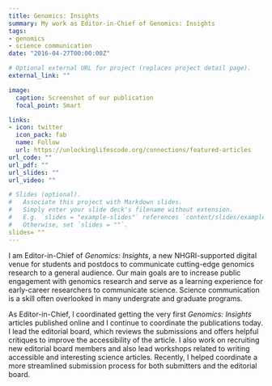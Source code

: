 ```yaml
---
title: Genomics: Insights
summary: My work as Editor-in-Chief of Genomics: Insights
tags:
- genomics
- science communication
date: "2016-04-27T00:00:00Z"

# Optional external URL for project (replaces project detail page).
external_link: ""

image:
  caption: Screenshot of our publication
  focal_point: Smart

links:
- icon: twitter
  icon_pack: fab
  name: Follow
  url: https://unlockinglifescode.org/connections/featured-articles
url_code: ""
url_pdf: ""
url_slides: ""
url_video: ""

# Slides (optional).
#   Associate this project with Markdown slides.
#   Simply enter your slide deck's filename without extension.
#   E.g. `slides = "example-slides"` references `content/slides/example-slides.md`.
#   Otherwise, set `slides = ""`.
slides= ""
---
```


I am Editor-in-Chief of *Genomics: Insights*, a new NHGRI-supported digital venue for students and postdocs to communicate cutting-edge genomics research to a general audience. Our main goals are to increase public engagement with genomics research and serve as a learning experience for early-career researchers to communicate science. Science communication is a skill often overlooked in many undergrate and graduate programs. 

As Editor-in-Chief, I coordinated getting the very first *Genomics: Insights* articles published online and I continue to coordinate the publications today. I lead the editorial board, which reviews the submissions and offers helpful critiques to improve the accessibility of the article. I also work on recruiting new editorial board members and also lead workshops related to writing accessible and interesting science articles. Recently, I helped coordinate a more streamlined submission process for both submitters and the editorial board. 
